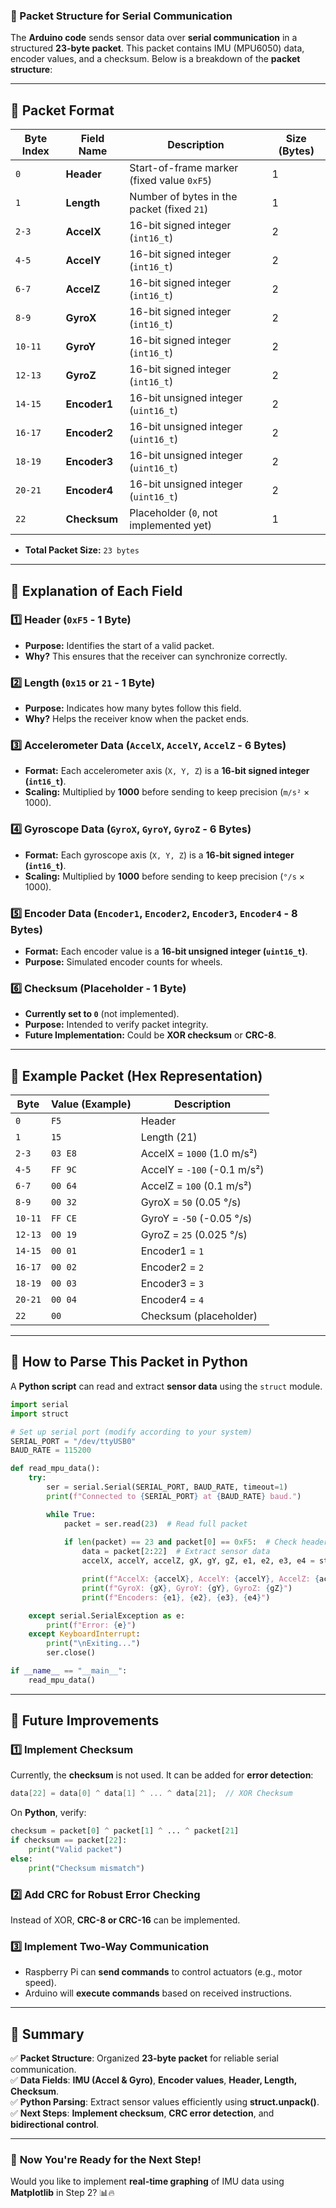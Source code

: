 ### **📌 Packet Structure for Serial Communication**
The **Arduino code** sends sensor data over **serial communication** in a structured **23-byte packet**. This packet contains IMU (MPU6050) data, encoder values, and a checksum. Below is a breakdown of the **packet structure**:

---

## **📜 Packet Format**
| **Byte Index** | **Field Name** | **Description** | **Size (Bytes)** |
|--------------|--------------|------------------------------------------------------|-------------|
| `0` | **Header** | Start-of-frame marker (fixed value `0xF5`) | 1 |
| `1` | **Length** | Number of bytes in the packet (fixed `21`) | 1 |
| `2-3` | **AccelX** | 16-bit signed integer (`int16_t`) | 2 |
| `4-5` | **AccelY** | 16-bit signed integer (`int16_t`) | 2 |
| `6-7` | **AccelZ** | 16-bit signed integer (`int16_t`) | 2 |
| `8-9` | **GyroX** | 16-bit signed integer (`int16_t`) | 2 |
| `10-11` | **GyroY** | 16-bit signed integer (`int16_t`) | 2 |
| `12-13` | **GyroZ** | 16-bit signed integer (`int16_t`) | 2 |
| `14-15` | **Encoder1** | 16-bit unsigned integer (`uint16_t`) | 2 |
| `16-17` | **Encoder2** | 16-bit unsigned integer (`uint16_t`) | 2 |
| `18-19` | **Encoder3** | 16-bit unsigned integer (`uint16_t`) | 2 |
| `20-21` | **Encoder4** | 16-bit unsigned integer (`uint16_t`) | 2 |
| `22` | **Checksum** | Placeholder (`0`, not implemented yet) | 1 |

- **Total Packet Size:** `23 bytes`

---

## **📌 Explanation of Each Field**
### **1️⃣ Header (`0xF5` - 1 Byte)**
- **Purpose:** Identifies the start of a valid packet.
- **Why?** This ensures that the receiver can synchronize correctly.

### **2️⃣ Length (`0x15` or `21` - 1 Byte)**
- **Purpose:** Indicates how many bytes follow this field.
- **Why?** Helps the receiver know when the packet ends.

### **3️⃣ Accelerometer Data (`AccelX`, `AccelY`, `AccelZ` - 6 Bytes)**
- **Format:** Each accelerometer axis (`X, Y, Z`) is a **16-bit signed integer (`int16_t`)**.
- **Scaling:** Multiplied by **1000** before sending to keep precision (`m/s²` × 1000).

### **4️⃣ Gyroscope Data (`GyroX`, `GyroY`, `GyroZ` - 6 Bytes)**
- **Format:** Each gyroscope axis (`X, Y, Z`) is a **16-bit signed integer (`int16_t`)**.
- **Scaling:** Multiplied by **1000** before sending to keep precision (`°/s` × 1000).

### **5️⃣ Encoder Data (`Encoder1`, `Encoder2`, `Encoder3`, `Encoder4` - 8 Bytes)**
- **Format:** Each encoder value is a **16-bit unsigned integer (`uint16_t`)**.
- **Purpose:** Simulated encoder counts for wheels.

### **6️⃣ Checksum (Placeholder - 1 Byte)**
- **Currently set to `0`** (not implemented).
- **Purpose:** Intended to verify packet integrity.
- **Future Implementation:** Could be **XOR checksum** or **CRC-8**.

---

## **📌 Example Packet (Hex Representation)**
| **Byte** | **Value (Example)** | **Description** |
|---------|----------------|------------------|
| `0` | `F5` | Header |
| `1` | `15` | Length (21) |
| `2-3` | `03 E8` | AccelX = `1000` (1.0 m/s²) |
| `4-5` | `FF 9C` | AccelY = `-100` (-0.1 m/s²) |
| `6-7` | `00 64` | AccelZ = `100` (0.1 m/s²) |
| `8-9` | `00 32` | GyroX = `50` (0.05 °/s) |
| `10-11` | `FF CE` | GyroY = `-50` (-0.05 °/s) |
| `12-13` | `00 19` | GyroZ = `25` (0.025 °/s) |
| `14-15` | `00 01` | Encoder1 = `1` |
| `16-17` | `00 02` | Encoder2 = `2` |
| `18-19` | `00 03` | Encoder3 = `3` |
| `20-21` | `00 04` | Encoder4 = `4` |
| `22` | `00` | Checksum (placeholder) |

---

## **📌 How to Parse This Packet in Python**
A **Python script** can read and extract **sensor data** using the `struct` module.

```python
import serial
import struct

# Set up serial port (modify according to your system)
SERIAL_PORT = "/dev/ttyUSB0"
BAUD_RATE = 115200

def read_mpu_data():
    try:
        ser = serial.Serial(SERIAL_PORT, BAUD_RATE, timeout=1)
        print(f"Connected to {SERIAL_PORT} at {BAUD_RATE} baud.")

        while True:
            packet = ser.read(23)  # Read full packet
            
            if len(packet) == 23 and packet[0] == 0xF5:  # Check header
                data = packet[2:22]  # Extract sensor data
                accelX, accelY, accelZ, gX, gY, gZ, e1, e2, e3, e4 = struct.unpack(">hhhhhhhhhh", data)

                print(f"AccelX: {accelX}, AccelY: {accelY}, AccelZ: {accelZ}")
                print(f"GyroX: {gX}, GyroY: {gY}, GyroZ: {gZ}")
                print(f"Encoders: {e1}, {e2}, {e3}, {e4}")

    except serial.SerialException as e:
        print(f"Error: {e}")
    except KeyboardInterrupt:
        print("\nExiting...")
        ser.close()

if __name__ == "__main__":
    read_mpu_data()
```

---

## **📌 Future Improvements**
### **1️⃣ Implement Checksum**
Currently, the **checksum** is not used. It can be added for **error detection**:
```cpp
data[22] = data[0] ^ data[1] ^ ... ^ data[21];  // XOR Checksum
```
On **Python**, verify:
```python
checksum = packet[0] ^ packet[1] ^ ... ^ packet[21]
if checksum == packet[22]:
    print("Valid packet")
else:
    print("Checksum mismatch")
```

### **2️⃣ Add CRC for Robust Error Checking**
Instead of XOR, **CRC-8 or CRC-16** can be implemented.

### **3️⃣ Implement Two-Way Communication**
- Raspberry Pi can **send commands** to control actuators (e.g., motor speed).
- Arduino will **execute commands** based on received instructions.

---

## **📌 Summary**
✅ **Packet Structure**: Organized **23-byte packet** for reliable serial communication.  
✅ **Data Fields**: **IMU (Accel & Gyro)**, **Encoder values**, **Header, Length, Checksum**.  
✅ **Python Parsing**: Extract sensor values efficiently using **struct.unpack()**.  
✅ **Next Steps**: **Implement checksum**, **CRC error detection**, and **bidirectional control**.  

---

### 🚀 **Now You're Ready for the Next Step!**
Would you like to implement **real-time graphing** of IMU data using **Matplotlib** in Step 2? 📊🔥
